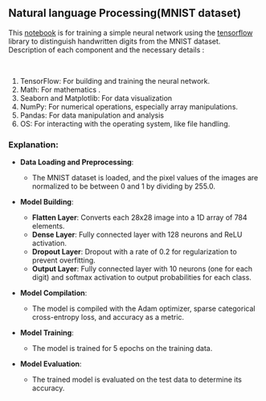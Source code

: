 ## Natural language Processing(MNIST dataset)
This [notebook](https://github.com/swalehmwadime/NLP-Beginners-guide/blob/main/NLP_Notebook1.ipynb) is for training a simple neural network using the [tensorflow](https://www.tensorflow.org/) library to distinguish handwritten digits from the MNIST dataset.<br> Description of each component and the necessary details :</p><br>
<ol>
<li>TensorFlow: For building and training the neural network.</li>
<li>Math: For mathematics .</li>
<li>Seaborn and Matplotlib: For data visualization</li>
<li>NumPy: For numerical operations, especially array manipulations.</li>
<li>Pandas: For data manipulation and analysis </li>
<li>OS: For interacting with the operating system, like file handling.</li>
</ol>

### Explanation:
- **Data Loading and Preprocessing**:
  - The MNIST dataset is loaded, and the pixel values of the images are normalized to be between 0 and 1 by dividing by 255.0.

- **Model Building**:
  - **Flatten Layer**: Converts each 28x28 image into a 1D array of 784 elements.
  - **Dense Layer**: Fully connected layer with 128 neurons and ReLU activation.
  - **Dropout Layer**: Dropout with a rate of 0.2 for regularization to prevent overfitting.
  - **Output Layer**: Fully connected layer with 10 neurons (one for each digit) and softmax activation to output probabilities for each class.

- **Model Compilation**:
  - The model is compiled with the Adam optimizer, sparse categorical cross-entropy loss, and accuracy as a metric.

- **Model Training**:
  - The model is trained for 5 epochs on the training data.

- **Model Evaluation**:
  - The trained model is evaluated on the test data to determine its accuracy.


